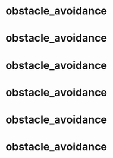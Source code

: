 # obstacle_avoidance
# obstacle_avoidance
# obstacle_avoidance
# obstacle_avoidance
# obstacle_avoidance
# obstacle_avoidance
